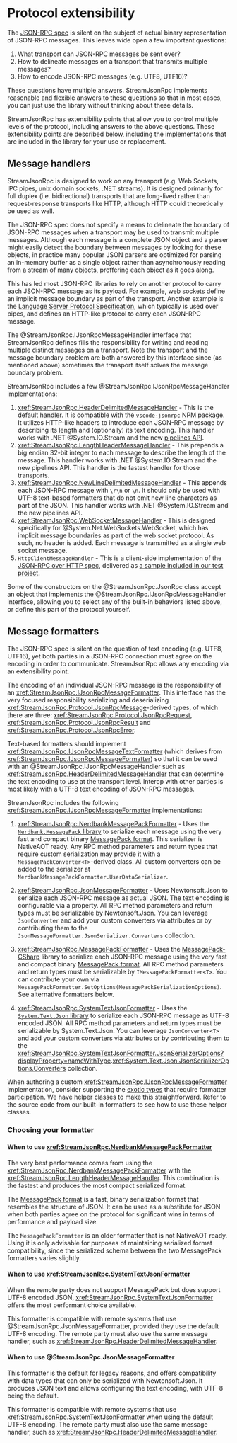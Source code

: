 # Protocol extensibility

The [JSON-RPC spec][spec] is silent on the subject of actual binary representation of JSON-RPC messages.
This leaves wide open a few important questions:

1. What transport can JSON-RPC messages be sent over?
1. How to delineate messages on a transport that transmits multiple messages?
1. How to encode JSON-RPC messages (e.g. UTF8, UTF16)?

These questions have multiple answers.
StreamJsonRpc implements reasonable and flexible answers to these questions so that in most cases,
you can just use the library without thinking about these details.

StreamJsonRpc has extensibility points that allow you to control multiple levels of the protocol,
including answers to the above questions.
These extensibility points are described below, including the implementations that are included in
the library for your use or replacement.

## Message handlers

StreamJsonRpc is designed to work on any transport (e.g. Web Sockets, IPC pipes,
unix domain sockets, .NET streams). It is designed primarily for full duplex (i.e. bidirectional)
transports that are long-lived rather than request-response transports like HTTP, although HTTP
could theoretically be used as well.

The JSON-RPC spec does not specify a means to delineate the boundary of JSON-RPC messages when a transport may
be used to transmit multiple messages. Although each message is a complete JSON object and a parser might easily
detect the boundary between messages by looking for these objects, in practice many popular JSON parsers are
optimized for parsing an in-memory buffer as a single object rather than asynchronously reading from a stream
of many objects, proffering each object as it goes along.

This has led most JSON-RPC libraries to rely on another protocol to carry each JSON-RPC message as its payload.
For example, web sockets define an implicit message boundary as part of the transport. Another example is the
[Language Server Protocol Specification](https://microsoft.github.io/language-server-protocol/specification),
which typically is used over pipes, and defines an HTTP-like protocol to carry each JSON-RPC message.

The @StreamJsonRpc.IJsonRpcMessageHandler interface that StreamJsonRpc defines fills the responsibility for writing and reading
multiple distinct messages on a transport. Note the transport and the message boundary problem are both answered by
this interface since (as mentioned above) sometimes the transport itself solves the message boundary problem.

StreamJsonRpc includes a few @StreamJsonRpc.IJsonRpcMessageHandler implementations:

1. <xref:StreamJsonRpc.HeaderDelimitedMessageHandler> - This is the default handler. It is compatible with the
   [`vscode-jsonrpc`](https://www.npmjs.com/package/vscode-jsonrpc) NPM package. It utilizes HTTP-like headers to
   introduce each JSON-RPC message by describing its length and (optionally) its text encoding. This handler works
   with .NET @System.IO.Stream and the new [pipelines API](https://devblogs.microsoft.com/dotnet/system-io-pipelines-high-performance-io-in-net/).
1. <xref:StreamJsonRpc.LengthHeaderMessageHandler> - This prepends a big endian 32-bit integer to each message to describe the length
   of the message. This handler works with .NET @System.IO.Stream and the new pipelines API. This handler is the fastest
   handler for those transports.
1. <xref:StreamJsonRpc.NewLineDelimitedMessageHandler> - This appends each JSON-RPC message with `\r\n` or `\n`.
   It should only be used with UTF-8 text-based formatters that do not emit new line characters as part of the JSON.
   This handler works with .NET @System.IO.Stream and the new pipelines API.
1. <xref:StreamJsonRpc.WebSocketMessageHandler> - This is designed specifically for @System.Net.WebSockets.WebSocket, which has implicit message boundaries
   as part of the web socket protocol. As such, no header is added. Each message is transmitted as a single web socket
   message.
1. `HttpClientMessageHandler` - This is a client-side implementation of the
   [JSON-RPC over HTTP spec](https://www.jsonrpc.org/historical/json-rpc-over-http.html), delivered as
   [a sample included in our test project](https://github.com/microsoft/vs-streamjsonrpc/blob/main/test/StreamJsonRpc.Tests/Samples/HttpClientMessageHandler.cs).

Some of the constructors on the @StreamJsonRpc.JsonRpc class accept an object that implements the @StreamJsonRpc.IJsonRpcMessageHandler interface,
allowing you to select any of the built-in behaviors listed above, or define this part of the protocol yourself.

## Message formatters

The JSON-RPC spec is silent on the question of text encoding (e.g. UTF8, UTF16), yet both parties in a JSON-RPC connection
must agree on the encoding in order to communicate. StreamJsonRpc allows any encoding via an extensibility point.

The encoding of an individual JSON-RPC message is the responsibility of an <xref:StreamJsonRpc.IJsonRpcMessageFormatter>.
This interface has the very focused responsibility serializing and deserializing <xref:StreamJsonRpc.Protocol.JsonRpcMessage>-derived types,
of which there are three: <xref:StreamJsonRpc.Protocol.JsonRpcRequest>, <xref:StreamJsonRpc.Protocol.JsonRpcResult> and <xref:StreamJsonRpc.Protocol.JsonRpcError>.

Text-based formatters should implement <xref:StreamJsonRpc.IJsonRpcMessageTextFormatter> (which derives from <xref:StreamJsonRpc.IJsonRpcMessageFormatter>)
so that it can be used with an @StreamJsonRpc.IJsonRpcMessageHandler such as <xref:StreamJsonRpc.HeaderDelimitedMessageHandler> that can determine the
text encoding to use at the transport level.
Interop with other parties is most likely with a UTF-8 text encoding of JSON-RPC messages.

StreamJsonRpc includes the following <xref:StreamJsonRpc.IJsonRpcMessageFormatter> implementations:

1. <xref:StreamJsonRpc.NerdbankMessagePackFormatter> - Uses the [`Nerdbank.MessagePack` library][NBMsgPack] to serialize
    each message using the very fast and compact binary [MessagePack format][MessagePackFormat].
    This serializer is NativeAOT ready.
    Any RPC method parameters and return types that require custom serialization may provide it
    with a `MessagePackConverter<T>`-derived class.
    All custom converters can be added to the serializer at `NerdbankMessagePackFormatter.UserDataSerializer`.

1. <xref:StreamJsonRpc.JsonMessageFormatter> - Uses Newtonsoft.Json to serialize each JSON-RPC message as actual JSON.
    The text encoding is configurable via a property.
    All RPC method parameters and return types must be serializable by Newtonsoft.Json.
    You can leverage `JsonConverter` and add your custom converters via attributes or by
    contributing them to the `JsonMessageFormatter.JsonSerializer.Converters` collection.

1. <xref:StreamJsonRpc.MessagePackFormatter> - Uses the [MessagePack-CSharp][MessagePackCSharp] library to serialize each
    JSON-RPC message using the very fast and compact binary [MessagePack format][MessagePackFormat].
    All RPC method parameters and return types must be serializable by `IMessagePackFormatter<T>`.
    You can contribute your own via `MessagePackFormatter.SetOptions(MessagePackSerializationOptions)`.
    See alternative formatters below.

1. <xref:StreamJsonRpc.SystemTextJsonFormatter> - Uses the [`System.Text.Json` library][SystemTextJson] to serialize each
    JSON-RPC message as UTF-8 encoded JSON.
    All RPC method parameters and return types must be serializable by System.Text.Json.
    You can leverage `JsonConverter<T>` and add your custom converters via attributes or by
    contributing them to the <xref:StreamJsonRpc.SystemTextJsonFormatter.JsonSerializerOptions?displayProperty=nameWithType>.<xref:System.Text.Json.JsonSerializerOptions.Converters> collection.

When authoring a custom <xref:StreamJsonRpc.IJsonRpcMessageFormatter> implementation, consider supporting the [exotic types](../exotic_types/index.md) that require formatter participation.
We have helper classes to make this straightforward.
Refer to the source code from our built-in formatters to see how to use these helper classes.

### Choosing your formatter

#### When to use <xref:StreamJsonRpc.NerdbankMessagePackFormatter>

The very best performance comes from using the <xref:StreamJsonRpc.NerdbankMessagePackFormatter> with the <xref:StreamJsonRpc.LengthHeaderMessageHandler>.
This combination is the fastest and produces the most compact serialized format.

The [MessagePack format][MessagePackFormat] is a fast, binary serialization format that resembles the
structure of JSON. It can be used as a substitute for JSON when both parties agree on the protocol for
significant wins in terms of performance and payload size.

The `MessagePackFormatter` is an older formatter that is not NativeAOT ready.
Using it is only advisable for purposes of maintaining serialized format compatibility, since the serialized schema between the two MessagePack formatters varies slightly.

#### When to use <xref:StreamJsonRpc.SystemTextJsonFormatter>

When the remote party does not support MessagePack but does support UTF-8 encoded JSON,
<xref:StreamJsonRpc.SystemTextJsonFormatter> offers the most performant choice available.

This formatter is compatible with remote systems that use @StreamJsonRpc.JsonMessageFormatter, provided they use the default UTF-8 encoding.
The remote party must also use the same message handler, such as <xref:StreamJsonRpc.HeaderDelimitedMessageHandler>.

#### When to use @StreamJsonRpc.JsonMessageFormatter

This formatter is the default for legacy reasons, and offers compatibility with data types that can only be serialized with Newtonsoft.Json.
It produces JSON text and allows configuring the text encoding, with UTF-8 being the default.

This formatter is compatible with remote systems that use <xref:StreamJsonRpc.SystemTextJsonFormatter> when using the default UTF-8 encoding.
The remote party must also use the same message handler, such as <xref:StreamJsonRpc.HeaderDelimitedMessageHandler>.

[NBMsgPack]: https://github.com/AArnott/Nerdbank.MessagePack
[MessagePackCSharp]: https://github.com/MessagePack-CSharp/MessagePack-CSharp
[MessagePackUsage]: https://github.com/microsoft/vs-streamjsonrpc/blob/main/test/StreamJsonRpc.Tests/MessagePackFormatterTests.cs
[MessagePackFormat]: https://msgpack.org/
[SystemTextJson]: https://learn.microsoft.com/dotnet/standard/serialization/system-text-json/overview
[spec]: https://www.jsonrpc.org/specification
